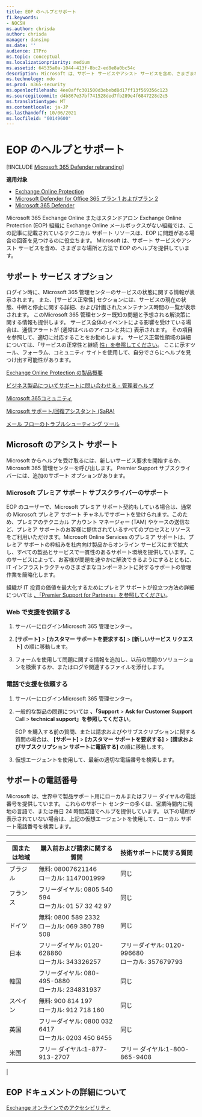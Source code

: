 ```yaml
---
title: EOP のヘルプとサポート
f1.keywords:
- NOCSH
ms.author: chrisda
author: chrisda
manager: dansimp
ms.date: ''
audience: ITPro
ms.topic: conceptual
ms.localizationpriority: medium
ms.assetid: 64535a0a-1044-413f-8bc2-ed8e8a0bc54c
description: Microsoft は、サポート サービスやアシスト サービスを含め、さまざまな場所と方法で EOP のヘルプを提供しています。
ms.technology: mdo
ms.prod: m365-security
ms.openlocfilehash: 4ee0affc301500d3ebebd8d17ff13f569356c123
ms.sourcegitcommit: d4b867e37bf741528ded7fb289e4f6847228d2c5
ms.translationtype: MT
ms.contentlocale: ja-JP
ms.lasthandoff: 10/06/2021
ms.locfileid: "60149600"
---
```

# <a name="help-and-support-for-eop"></a>EOP のヘルプとサポート

[!INCLUDE [Microsoft 365 Defender rebranding](../includes/microsoft-defender-for-office.md)]

**適用対象**
- [Exchange Online Protection](exchange-online-protection-overview.md)
- [Microsoft Defender for Office 365 プラン 1 およびプラン 2](defender-for-office-365.md)
- [Microsoft 365 Defender](../defender/microsoft-365-defender.md)

Microsoft 365 Exchange Online またはスタンドアロン Exchange Online Protection (EOP) 組織に Exchange Online メールボックスがない組織では、この記事に記載されているテクニカル サポート リソースは、EOP に問題がある場合の回答を見つけるのに役立ちます。 Microsoft は、サポート サービスやアシスト サービスを含め、さまざまな場所と方法で EOP のヘルプを提供しています。

## <a name="self-support-options"></a>サポート サービス オプション

ログイン時に、Microsoft 365 管理センターのサービスの状態に関する情報が表示されます。 また、[サービス正常性] セクションには、サービスの現在の状態、中断と停止に関する詳細、および計画されたメンテナンス時間の一覧が表示されます。 このMicrosoft 365 管理センター既知の問題と予想される解決策に関する情報も提供します。 サービス全体のイベントによる影響を受けている場合は、通信アラートが (通常はベルのアイコンと共に) 表示されます。 その項目を参照して、適切に対応することをお勧めします。 サービス正常性領域の詳細については、「サービスの正常性と継続 [性」を参照してください](/office365/servicedescriptions/office-365-platform-service-description/service-health-and-continuity)。 ここに示すツール、フォーラム、コミュニティ サイトを使用して、自分でさらにヘルプを見つけ出す可能性があります。

[Exchange Online Protection の製品概要](https://products.office.com/exchange/exchange-email-security-spam-protection)

[ビジネス製品についてサポートに問い合わせる - 管理者ヘルプ](../../business-video/get-help-support.md)

[Microsoft 365コミュニティ](https://techcommunity.microsoft.com/t5/Office-365/ct-p/Office365)

[Microsoft サポート/回復アシスタント (SaRA)](https://support.microsoft.com/office/e90bb691-c2a7-4697-a94f-88836856c72f)

[メール フローのトラブルシューティング ツール](https://aka.ms/FixEmail)

## <a name="assisted-support-from-microsoft"></a>Microsoft のアシスト サポート

Microsoft からヘルプを受け取るには、新しいサービス要求を開始するか、Microsoft 365 管理センターを呼び出します。 Premier Support サブスクライバーには、追加のサポート オプションがあります。

### <a name="support-for-microsoft-premier-support-subscribers"></a>Microsoft プレミア サポート サブスクライバーのサポート

EOP のユーザーで、Microsoft プレミア サポート契約もしている場合は、通常の Microsoft プレミア サポート チャネルでサポートを受けられます。このため、プレミアのテクニカル アカウント マネージャー (TAM) やケースの送信など、プレミア サポートのお客様に提供されているすべてのプロセスとリソースをご利用いただけます。Microsoft Online Services のプレミア サポートは、プレミア サポートの枠組みを社内向け製品からオンライン サービスにまで拡大し、すべての製品とサービスで一貫性のあるサポート環境を提供しています。このサービスによって、お客様が問題を速やかに解決できるようにするとともに、IT インフラストラクチャのさまざまなコンポーネントに対するサポートの管理作業を簡略化します。

組織が IT 投資の価値を最大化するためにプレミア サポートが役立つ方法の詳細については [、「Premier Support for Partners」を参照してください](https://partner.microsoft.com/support/microsoft-services-premier-support)。

### <a name="ask-for-help-on-the-web"></a>Web で支援を依頼する

1. サーバーにログインMicrosoft 365 管理センター。

2. **[サポート]** \> **[カスタマー サポートを要求する]** \> **[新しいサービス リクエスト]** の順に移動します。

3. フォームを使用して問題に関する情報を追加し、以前の問題のソリューションを検索するか、またはログや関連するファイルを添付します。

### <a name="ask-for-help-on-the-telephone"></a>電話で支援を依頼する

1. サーバーにログインMicrosoft 365 管理センター。

2. 一般的な製品の問題については **、「Support** \> **Ask for Customer Support** Call \> **technical support」を参照してください**。

   EOP を購入する前の質問、または請求およびやサブスクリプションに関する質問の場合は、 **[サポート]** \> **[カスタマー サポートを要求する]** \> **[請求およびサブスクリプション サポートに電話する]** の順に移動します。

3. 仮想エージェントを使用して、最新の適切な電話番号を検索します。

## <a name="support-telephone-numbers"></a>サポートの電話番号

Microsoft は、世界中で製品サポート用にローカルまたはフリー ダイヤルの電話番号を提供しています。 これらのサポート センターの多くは、営業時間内に現地の言語で、または毎日 24 時間英語でヘルプを提供しています。 以下の場所が表示されていない場合は、上記の仮想エージェントを使用して、ローカル サポート電話番号を検索します。

****

|国または地域|購入前および請求に関する質問|技術サポートに関する質問|
|---|---|---|
|ブラジル|無料: 08007621146 <br> ローカル: 1147001999|同じ|
|フランス|フリーダイヤル: 0805 540 594 <br> ローカル: 01 57 32 42 97|同じ|
|ドイツ|無料: 0800 589 2332 <br>  ローカル: 069 380 789 508|同じ|
|日本|フリーダイヤル: 0120-628860 <br> ローカル: 343326257|フリーダイヤル: 0120-996680 <br> ローカル: 357679793|
|韓国|フリーダイヤル: 080-495-0880 <br> ローカル: 234831937|同じ|
|スペイン|無料: 900 814 197 <br> ローカル: 912 718 160|同じ|
|英国|フリーダイヤル: 0800 032 6417 <br> ローカル: 0203 450 6455|同じ|
|米国|フリー ダイヤル:1-877-913-2707|フリー ダイヤル:1-800-865-9408|
|

## <a name="for-more-information-about-eop-documentation"></a>EOP ドキュメントの詳細について

[Exchange オンラインでのアクセシビリティ](/Exchange/accessibility/accessibility)